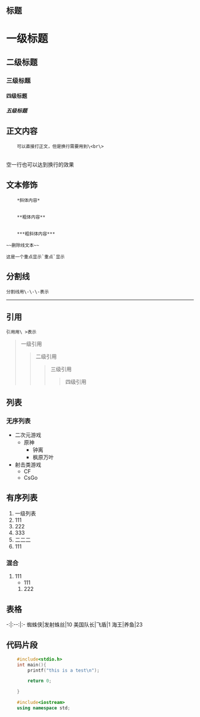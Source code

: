 ## 标题

# 一级标题
## 二级标题
### 三级标题
#### 四级标题
##### 五级标题

## 正文内容
        可以直接打正文，但是换行需要用到\<br\> 
<br>空一行也可以达到换行的效果

## 文本修饰
        *斜体内容*


        **粗体内容**


        ***粗斜体内容***
        
	~~删除线文本~~

	这是一个重点显示`重点`显示

## 分割线
	分割线用\-\-\-表示
---

## 引用
	引用用\ >表示
> 一级引用
>> 二级引用
>>> 三级引用
>>>> 四级引用

## 列表

### 无序列表
* 二次元游戏
  * 原神
    * 钟离
    * 枫原万叶
* 射击类游戏
  * CF
  * CsGo
 
## 有序列表
1. 一级列表
 1. 111
 2. 222
 3. 333
2. 二二二
 1. 111
### 混合
1. 111
   * 111
   1. 222
   


## 表格
-:|:--:|:-
蜘蛛侠|发射蛛丝|10
美国队长|飞盾|1
海王|养鱼|23

## 代码片段
```c
	#include<stdio.h>
	int main(){
		printf("this is a test\n");

		return 0;

	}
```
```cpp
	#include<iostream>
	using namespace std;
```

